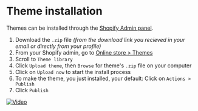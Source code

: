 # Theme installation

Themes can be installed through the [Shopify Admin panel](https://www.shopify.com/admin/themes?ref=OpenThinking).

1. Download the `.zip` file _(from the download link you recieved in your email or directly from your profile)_
1. From your Shopify admin, go to [Online store > Themes](https://www.shopify.com/admin/themes?ref=OpenThinking)
1. Scroll to `Theme library`
1. Click `Upload theme`, then `Browse` for theme's `.zip` file on your computer
1. Click on `Upload now` to start the install process
1. To make the theme, you just installed, your default: Click on `Actions > Publish` 
1. Click `Publish`

[![Video](https://raw.githubusercontent.com/openxthinking/master-docs/master/docs/_media/vta.svg)](video)
